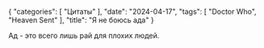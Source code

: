{
   "categories": [
      "Цитаты"
   ],
   "date": "2024-04-17",
   "tags": [
      "Doctor Who",
      "Heaven Sent"
   ],
   "title": "Я не боюсь ада"
}

Ад - это всего лишь рай для плохих людей.
